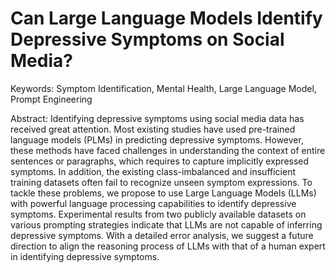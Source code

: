 # Can Large Language Models Identify Depressive Symptoms on Social Media?

Keywords: Symptom Identification, Mental Health, Large Language Model, Prompt Engineering

Abstract:
Identifying depressive symptoms using social media data has received great attention. Most existing studies have used pre-trained language models (PLMs) in predicting depressive symptoms. However, these methods have faced challenges in understanding the context of entire sentences or paragraphs, which requires to capture implicitly expressed symptoms. In addition, the existing class-imbalanced and insufficient training datasets often fail to recognize unseen symptom expressions. To tackle these problems, we propose to use Large Language Models (LLMs) with powerful language processing capabilities to identify depressive symptoms. Experimental results from two publicly available datasets on various prompting strategies indicate that LLMs are not capable of inferring depressive symptoms. With a detailed error analysis, we suggest a future direction to align the reasoning process of LLMs with that of a human expert in identifying depressive symptoms.
